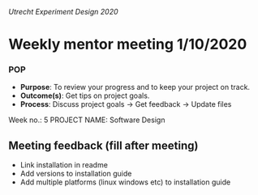 *Utrecht Experiment Design 2020*

# Weekly mentor meeting 1/10/2020

### POP

+ **Purpose**: To review your progress and to keep your project on track.
+ **Outcome(s)**: Get tips on project goals.
+ **Process**: Discuss project goals → Get feedback → Update files

Week no.: 5
PROJECT NAME: Software Design 



## Meeting feedback (fill after meeting)

+ Link installation in readme
+ Add versions to installation guide
+ Add multiple platforms (linux windows etc) to installation guide
